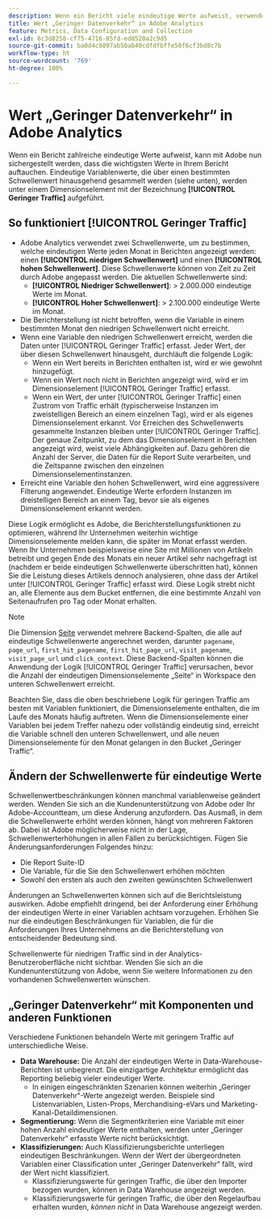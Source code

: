 ```yaml
---
description: Wenn ein Bericht viele eindeutige Werte aufweist, verwendet Adobe das Dimensionselement „Geringer Traffic“, um die Berichtsleistung zu verbessern.
title: Wert „Geringer Datenverkehr“ in Adobe Analytics
feature: Metrics, Data Configuration and Collection
exl-id: 6c3d8258-cf75-4716-85fd-ed8520a2c9d5
source-git-commit: ba0d4c0897ab50ab40cdfdfbffe50f6cf3bd8c7b
workflow-type: ht
source-wordcount: '769'
ht-degree: 100%

---
```


# Wert „Geringer Datenverkehr“ in Adobe Analytics

Wenn ein Bericht zahlreiche eindeutige Werte aufweist, kann mit Adobe nun sichergestellt werden, dass die wichtigsten Werte in Ihrem Bericht auftauchen. Eindeutige Variablenwerte, die über einen bestimmten Schwellenwert hinausgehend gesammelt werden (siehe unten), werden unter einem Dimensionselement mit der Bezeichnung **[!UICONTROL Geringer Traffic]** aufgeführt.

## So funktioniert [!UICONTROL Geringer Traffic]

* Adobe Analytics verwendet zwei Schwellenwerte, um zu bestimmen, welche eindeutigen Werte jeden Monat in Berichten angezeigt werden: einen **[!UICONTROL niedrigen Schwellenwert]** und einen **[!UICONTROL hohen Schwellenwert]**. Diese Schwellenwerte können von Zeit zu Zeit durch Adobe angepasst werden. Die aktuellen Schwellenwerte sind:
   * **[!UICONTROL Niedriger Schwellenwert]**: > 2.000.000 eindeutige Werte im Monat.
   * **[!UICONTROL Hoher Schwellenwert]**: > 2.100.000 eindeutige Werte im Monat.
* Die Berichterstellung ist nicht betroffen, wenn die Variable in einem bestimmten Monat den niedrigen Schwellenwert nicht erreicht.
* Wenn eine Variable den niedrigen Schwellenwert erreicht, werden die Daten unter [!UICONTROL Geringer Traffic] erfasst. Jeder Wert, der über diesen Schwellenwert hinausgeht, durchläuft die folgende Logik:
   * Wenn ein Wert bereits in Berichten enthalten ist, wird er wie gewohnt hinzugefügt.
   * Wenn ein Wert noch nicht in Berichten angezeigt wird, wird er im Dimensionselement [!UICONTROL Geringer Traffic] erfasst. 
   * Wenn ein Wert, der unter [!UICONTROL Geringer Traffic] einen Zustrom von Traffic erhält (typischerweise Instanzen im zweistelligen Bereich an einem einzelnen Tag), wird er als eigenes Dimensionselement erkannt. Vor Erreichen des Schwellenwerts gesammelte Instanzen bleiben unter [!UICONTROL Geringer Traffic]. Der genaue Zeitpunkt, zu dem das Dimensionselement in Berichten angezeigt wird, weist viele Abhängigkeiten auf. Dazu gehören die Anzahl der Server, die Daten für die Report Suite verarbeiten, und die Zeitspanne zwischen den einzelnen Dimensionselementinstanzen.
* Erreicht eine Variable den hohen Schwellenwert, wird eine aggressivere Filterung angewendet. Eindeutige Werte erfordern Instanzen im dreistelligen Bereich an einem Tag, bevor sie als eigenes Dimensionselement erkannt werden.

Diese Logik ermöglicht es Adobe, die Berichterstellungsfunktionen zu optimieren, während Ihr Unternehmen weiterhin wichtige Dimensionselemente melden kann, die später im Monat erfasst werden. Wenn Ihr Unternehmen beispielsweise eine Site mit Millionen von Artikeln betreibt und gegen Ende des Monats ein neuer Artikel sehr nachgefragt ist (nachdem er beide eindeutigen Schwellenwerte überschritten hat), können Sie die Leistung dieses Artikels dennoch analysieren, ohne dass der Artikel unter [!UICONTROL Geringer Traffic] erfasst wird. Diese Logik strebt nicht an, alle Elemente aus dem Bucket entfernen, die eine bestimmte Anzahl von Seitenaufrufen pro Tag oder Monat erhalten.

>[!NOTE]
>Die Dimension [Seite](../components/dimensions/page.md) verwendet mehrere Backend-Spalten, die alle auf eindeutige Schwellenwerte angerechnet werden, darunter `pagename`, `page_url`, `first_hit_pagename`, `first_hit_page_url`, `visit_pagename`, `visit_page_url` und `click_context`. Diese Backend-Spalten können die Anwendung der Logik [!UICONTROL Geringer Traffic] verursachen, bevor die Anzahl der eindeutigen Dimensionselemente „Seite“ in Workspace den unteren Schwellenwert erreicht.

Beachten Sie, dass die oben beschriebene Logik für geringen Traffic am besten mit Variablen funktioniert, die Dimensionselemente enthalten, die im Laufe des Monats häufig auftreten. Wenn die Dimensionselemente einer Variablen bei jedem Treffer nahezu oder vollständig eindeutig sind, erreicht die Variable schnell den unteren Schwellenwert, und alle neuen Dimensionselemente für den Monat gelangen in den Bucket „Geringer Traffic“.

## Ändern der Schwellenwerte für eindeutige Werte

Schwellenwertbeschränkungen können manchmal variablenweise geändert werden. Wenden Sie sich an die Kundenunterstützung von Adobe oder Ihr Adobe-Accountteam, um diese Änderung anzufordern. Das Ausmaß, in dem die Schwellenwerte erhöht werden können, hängt von mehreren Faktoren ab. Dabei ist Adobe möglicherweise nicht in der Lage, Schwellenwerterhöhungen in allen Fällen zu berücksichtigen. Fügen Sie Änderungsanforderungen Folgendes hinzu:

* Die Report Suite-ID
* Die Variable, für die Sie den Schwellenwert erhöhen möchten
* Sowohl den ersten als auch den zweiten gewünschten Schwellenwert

Änderungen an Schwellenwerten können sich auf die Berichtsleistung auswirken. Adobe empfiehlt dringend, bei der Anforderung einer Erhöhung der eindeutigen Werte in einer Variablen achtsam vorzugehen. Erhöhen Sie nur die eindeutigen Beschränkungen für Variablen, die für die Anforderungen Ihres Unternehmens an die Berichterstellung von entscheidender Bedeutung sind.

Schwellenwerte für niedrigen Traffic sind in der Analytics-Benutzeroberfläche nicht sichtbar. Wenden Sie sich an die Kundenunterstützung von Adobe, wenn Sie weitere Informationen zu den vorhandenen Schwellenwerten wünschen.

## „Geringer Datenverkehr“ mit Komponenten und anderen Funktionen

Verschiedene Funktionen behandeln Werte mit geringem Traffic auf unterschiedliche Weise.

* **Data Warehouse:** Die Anzahl der eindeutigen Werte in Data-Warehouse-Berichten ist unbegrenzt. Die einzigartige Architektur ermöglicht das Reporting beliebig vieler eindeutiger Werte.
   * In einigen eingeschränkten Szenarien können weiterhin „Geringer Datenverkehr“-Werte angezeigt werden. Beispiele sind Listenvariablen, Listen-Props, Merchandising-eVars und Marketing-Kanal-Detaildimensionen.
* **Segmentierung:** Wenn die Segmentkriterien eine Variable mit einer hohen Anzahl eindeutiger Werte enthalten, werden unter „Geringer Datenverkehr“ erfasste Werte nicht berücksichtigt.
* **Klassifizierungen:** Auch Klassifizierungsberichte unterliegen eindeutigen Beschränkungen. Wenn der Wert der übergeordneten Variablen einer Classification unter „Geringer Datenverkehr“ fällt, wird der Wert nicht klassifiziert.
   * Klassifizierungswerte für geringen Traffic, die über den Importer bezogen wurden, können in Data Warehouse angezeigt werden. <!-- AN-115871 -->
   * Klassifizierungswerte für geringen Traffic, die über den Regelaufbau erhalten wurden, *können nicht* in Data Warehouse angezeigt werden. <!-- AN-122872 -->
